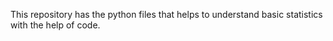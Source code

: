 This repository has the python files that helps to understand basic statistics with the help of code.
